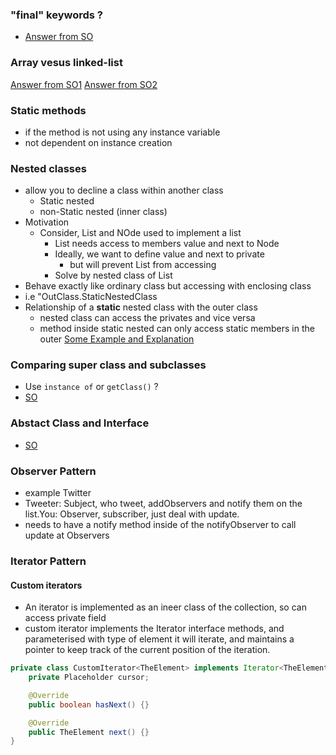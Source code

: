 ### "final" keywords ?
- [Answer from SO](https://stackoverflow.com/questions/15655012/how-does-the-final-keyword-in-java-work-i-can-still-modify-an-object)
### Array vesus linked-list 
[Answer from SO1](https://stackoverflow.com/questions/322715/when-to-use-linkedlist-over-arraylist-in-java)
[Answer from SO2](https://stackoverflow.com/questions/166884/array-versus-linked-list?rq=1)

### Static methods
- if the method is not using any instance variable
- not dependent on instance creation

### Nested classes
- allow you to decline a class within another class
	- Static nested
	- non-Static nested (inner class)
- Motivation
	- Consider, List and NOde used to implement a list
		-  List needs access to members value and next to Node
		-  Ideally, we want to define value and next to private
			-  but will prevent List from accessing
		-  Solve by nested class of List
-  Behave exactly like ordinary class but accessing with enclosing class
-  i.e "OutClass.StaticNestedClass
- Relationship of a **static** nested class with the outer class
	- nested class can access the privates and vice versa
	- method inside static nested can only access static members in the outer
[Some Example and Explanation](http://www.mathcs.emory.edu/~cheung/Courses/171/Syllabus/8-List/nested-class.html)


### Comparing super class and subclasses
- Use `instance of` or `getClass()` ?
- [SO](https://stackoverflow.com/questions/596462/any-reason-to-prefer-getclass-over-instanceof-when-generating-equals)

### Abstact Class and Interface
- [SO](https://stackoverflow.com/questions/1913098/what-is-the-difference-between-an-interface-and-abstract-class)

### Observer Pattern
- example Twitter
- Tweeter: Subject, who tweet, addObservers and notify them on the list.You: Observer, subscriber, just deal with update.
- needs to have a notify method inside of the notifyObserver to call update at Observers

### Iterator Pattern
#### Custom iterators
- An iterator is implemented as an ineer class of the collection, so can access private field
- custom iterator implements the Iterator interface methods, and parameterised with type of element it will iterate, and maintains a pointer to keep track of the current position of the iteration.
```java
private class CustomIterator<TheElement> implements Iterator<TheElement> {
	private Placeholder cursor;

	@Override
	public boolean hasNext() {}

	@Override
	public TheElement next() {}
}
```
